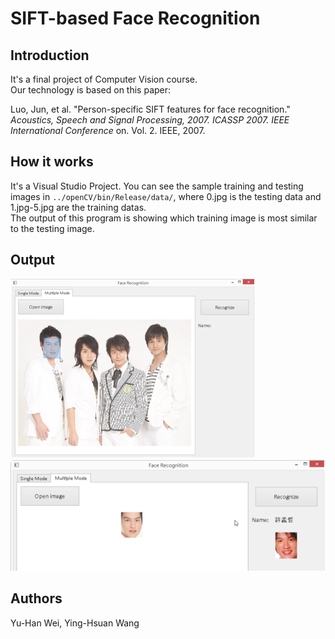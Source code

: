 # SIFT-based Face Recognition

## Introduction
It's a final project of Computer Vision course.  
Our technology is based on this paper:  
  
Luo, Jun, et al. "Person-specific SIFT features for face recognition." *Acoustics, Speech and Signal Processing, 2007. ICASSP 2007. IEEE International Conference* on. Vol. 2. IEEE, 2007.    


## How it works
It's a Visual Studio Project. You can see the sample training and testing images in `../openCV/bin/Release/data/`, where 0.jpg is the testing data and 1.jpg-5.jpg are the training datas.  
The output of this program is showing which training image is most similar to the testing image.
  

## Output
![](https://github.com/weiyh/SIFT-based-Face-Recognition/blob/master/demo1.png)
![](https://github.com/weiyh/SIFT-based-Face-Recognition/blob/master/demo2.png)


## Authors
Yu-Han Wei, Ying-Hsuan Wang



